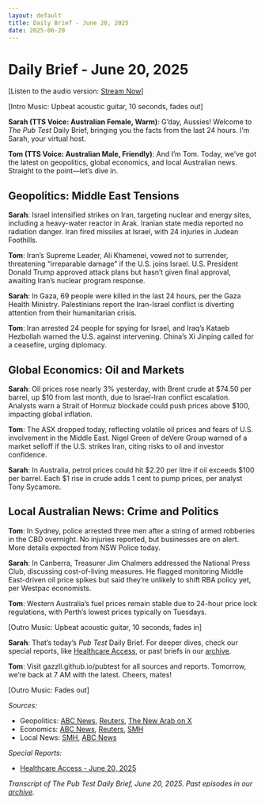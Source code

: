 ```yaml
---
layout: default
title: Daily Brief - June 20, 2025
date: 2025-06-20
---
```

# Daily Brief - June 20, 2025

[Listen to the audio version: [Stream Now](link-to-podcast)]

[Intro Music: Upbeat acoustic guitar, 10 seconds, fades out]

**Sarah (TTS Voice: Australian Female, Warm)**: G’day, Aussies! Welcome to *The Pub Test* Daily Brief, bringing you the facts from the last 24 hours. I’m Sarah, your virtual host.

**Tom (TTS Voice: Australian Male, Friendly)**: And I’m Tom. Today, we’ve got the latest on geopolitics, global economics, and local Australian news. Straight to the point—let’s dive in.

## Geopolitics: Middle East Tensions

**Sarah**: Israel intensified strikes on Iran, targeting nuclear and energy sites, including a heavy-water reactor in Arak. Iranian state media reported no radiation danger. Iran fired missiles at Israel, with 24 injuries in Judean Foothills.

**Tom**: Iran’s Supreme Leader, Ali Khamenei, vowed not to surrender, threatening “irreparable damage” if the U.S. joins Israel. U.S. President Donald Trump approved attack plans but hasn’t given final approval, awaiting Iran’s nuclear program response.

**Sarah**: In Gaza, 69 people were killed in the last 24 hours, per the Gaza Health Ministry. Palestinians report the Iran-Israel conflict is diverting attention from their humanitarian crisis.

**Tom**: Iran arrested 24 people for spying for Israel, and Iraq’s Kataeb Hezbollah warned the U.S. against intervening. China’s Xi Jinping called for a ceasefire, urging diplomacy.

## Global Economics: Oil and Markets

**Sarah**: Oil prices rose nearly 3% yesterday, with Brent crude at $74.50 per barrel, up $10 from last month, due to Israel-Iran conflict escalation. Analysts warn a Strait of Hormuz blockade could push prices above $100, impacting global inflation.

**Tom**: The ASX dropped today, reflecting volatile oil prices and fears of U.S. involvement in the Middle East. Nigel Green of deVere Group warned of a market selloff if the U.S. strikes Iran, citing risks to oil and investor confidence.

**Sarah**: In Australia, petrol prices could hit $2.20 per litre if oil exceeds $100 per barrel. Each $1 rise in crude adds 1 cent to pump prices, per analyst Tony Sycamore.

## Local Australian News: Crime and Politics

**Tom**: In Sydney, police arrested three men after a string of armed robberies in the CBD overnight. No injuries reported, but businesses are on alert. More details expected from NSW Police today.

**Sarah**: In Canberra, Treasurer Jim Chalmers addressed the National Press Club, discussing cost-of-living measures. He flagged monitoring Middle East-driven oil price spikes but said they’re unlikely to shift RBA policy yet, per Westpac economists.

**Tom**: Western Australia’s fuel prices remain stable due to 24-hour price lock regulations, with Perth’s lowest prices typically on Tuesdays.

[Outro Music: Upbeat acoustic guitar, 10 seconds, fades in]

**Sarah**: That’s today’s *Pub Test* Daily Brief. For deeper dives, check our special reports, like [Healthcare Access](https://gazzll.github.io/pubtest/2025/06/20/healthcare-access), or past briefs in our [archive](https://gazzll.github.io/pubtest/archive).

**Tom**: Visit gazzll.github.io/pubtest for all sources and reports. Tomorrow, we’re back at 7 AM with the latest. Cheers, mates!

[Outro Music: Fades out]

*Sources:*
- Geopolitics: [ABC News](https://abc.net.au), [Reuters](https://reuters.com), [The New Arab on X](https://x.com/The_NewArab)
- Economics: [ABC News](https://abc.net.au), [Reuters](https://reuters.com), [SMH](https://smh.com.au)
- Local News: [SMH](https://smh.com.au), [ABC News](https://abc.net.au)

*Special Reports:*
- [Healthcare Access - June 20, 2025](https://gazzll.github.io/pubtest/2025/06/20/healthcare-access)

*Transcript of The Pub Test Daily Brief, June 20, 2025. Past episodes in our [archive](https://gazzll.github.io/pubtest/archive).*
